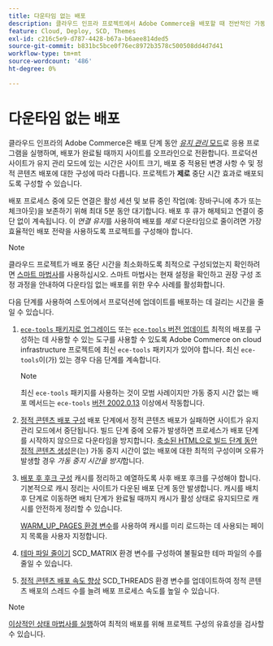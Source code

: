 ```yaml
---
title: 다운타임 없는 배포
description: 클라우드 인프라 프로젝트에서 Adobe Commerce을 배포할 때 전반적인 가동 중지 시간을 줄이는 방법을 알아봅니다.
feature: Cloud, Deploy, SCD, Themes
exl-id: c216c5e9-d787-4428-b67a-b6aee814ded5
source-git-commit: b831bc5bce0f76ec8972b3578c500508dd4d7d41
workflow-type: tm+mt
source-wordcount: '486'
ht-degree: 0%

---
```


# 다운타임 없는 배포

클라우드 인프라의 Adobe Commerce은 배포 단계 동안 [_유지 관리_ 모드](https://experienceleague.adobe.com/docs/commerce-operations/configuration-guide/setup/application-modes.html?lang=ko#production-mode)로 응용 프로그램을 실행하며, 배포가 완료될 때까지 사이트를 오프라인으로 전환합니다. 프로덕션 사이트가 유지 관리 모드에 있는 시간은 사이트 크기, 배포 중 적용된 변경 사항 수 및 정적 콘텐츠 배포에 대한 구성에 따라 다릅니다. 프로젝트가 **제로** 중단 시간 효과로 배포되도록 구성할 수 있습니다.

배포 프로세스 중에 모든 연결은 활성 세션 및 보류 중인 작업(예: 장바구니에 추가 또는 체크아웃)을 보존하기 위해 최대 5분 동안 대기합니다. 배포 후 큐가 해제되고 연결이 중단 없이 계속됩니다. 이 _연결 유지_&#x200B;를 사용하여 배포를 _제로_ 다운타임으로 줄이려면 가장 효율적인 배포 전략을 사용하도록 프로젝트를 구성해야 합니다.

>[!NOTE]
>
>클라우드 프로젝트가 배포 중단 시간을 최소화하도록 최적으로 구성되었는지 확인하려면 [스마트 마법사](smart-wizards.md)를 사용하십시오. 스마트 마법사는 현재 설정을 확인하고 권장 구성 조정 과정을 안내하여 다운타임 없는 배포를 위한 우수 사례를 활성화합니다.

다음 단계를 사용하여 스토어에서 프로덕션에 업데이트를 배포하는 데 걸리는 시간을 줄일 수 있습니다.

1. [`ece-tools` 패키지로 업그레이드](../dev-tools/install-package.md) 또는 [`ece-tools` 버전 업데이트](../dev-tools/update-package.md)
최적의 배포를 구성하는 데 사용할 수 있는 도구를 사용할 수 있도록 Adobe Commerce on cloud infrastructure 프로젝트에 최신 `ece-tools` 패키지가 있어야 합니다. 최신 `ece-tools`이(가) 있는 경우 다음 단계를 계속합니다.

   >[!NOTE]
   >
   >최신 `ece-tools` 패키지를 사용하는 것이 모범 사례이지만 가동 중지 시간 없는 배포 메서드는 `ece-tools` [버전 2002.0.13](../release-notes/cloud-release-archive.md#v2002013) 이상에서 작동합니다.

1. [정적 콘텐츠 배포 구성](static-content.md)
배포 단계에서 정적 콘텐츠 배포가 실패하면 사이트가 유지 관리 모드에서 중단됩니다. 빌드 단계 중에 오류가 발생하면 프로세스가 배포 단계를 시작하지 않으므로 다운타임을 방지합니다. [축소된 HTML으로 빌드 단계 동안 정적 콘텐츠 생성](static-content.md#setting-the-scd-on-build)은(는) 가동 중지 시간이 없는 배포에 대한 최적의 구성이며 오류가 발생할 경우 _가동 중지 시간을 방지_&#x200B;합니다.

1. [배포 후 후크 구성](../application/hooks-property.md)
캐시를 정리하고 예열하도록 사후 배포 후크를 구성해야 합니다. 기본적으로 캐시 정리는 사이트가 다운된 배포 단계 동안 발생합니다. 캐시를 배치 후 단계로 이동하면 배치 단계가 완료될 때까지 캐시가 활성 상태로 유지되므로 캐시를 안전하게 정리할 수 있습니다.

   [WARM_UP_PAGES 환경 변수](../environment/variables-post-deploy.md#warmuppages)를 사용하여 캐시를 미리 로드하는 데 사용되는 페이지 목록을 사용자 지정합니다.

1. [테마 파일 줄이기](../environment/variables-deploy.md#scdmatrix)
SCD\_MATRIX 환경 변수를 구성하여 불필요한 테마 파일의 수를 줄일 수 있습니다.

1. [정적 콘텐츠 배포 속도 향상](../environment/variables-deploy.md#scdthreads)
SCD\_THREADS 환경 변수를 업데이트하여 정적 콘텐츠 배포의 스레드 수를 늘려 배포 프로세스 속도를 높일 수 있습니다.

>[!NOTE]
>
>[이상적인 상태 마법사를 실행](smart-wizards.md#verifying-an-ideal-configuration)하여 최적의 배포를 위해 프로젝트 구성의 유효성을 검사할 수 있습니다.
